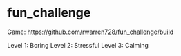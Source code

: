 # fun_challenge

Game: https://github.com/rwarren728/fun_challenge/build

Level 1: Boring
Level 2: Stressful
Level 3: Calming
